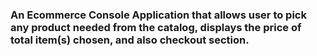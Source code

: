 ### An Ecommerce Console Application that allows user to pick any product needed from the catalog, displays the price of total item(s) chosen, and also checkout section.